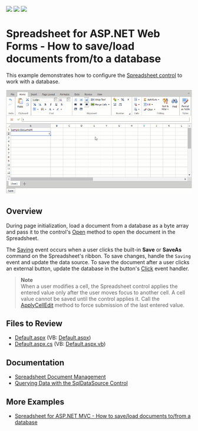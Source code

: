 <!-- default badges list -->
![](https://img.shields.io/endpoint?url=https://codecentral.devexpress.com/api/v1/VersionRange/128548010/18.1.10%2B)
[![](https://img.shields.io/badge/Open_in_DevExpress_Support_Center-FF7200?style=flat-square&logo=DevExpress&logoColor=white)](https://supportcenter.devexpress.com/ticket/details/T190812)
[![](https://img.shields.io/badge/📖_How_to_use_DevExpress_Examples-e9f6fc?style=flat-square)](https://docs.devexpress.com/GeneralInformation/403183)
<!-- default badges end -->
# Spreadsheet for ASP.NET Web Forms - How to save/load documents from/to a database

This example demonstrates how to configure the [Spreadsheet control](https://docs.devexpress.com/AspNet/16157/components/spreadsheet) to work with a database. 

![Connect Spreadsheet to Database](save-to-database.gif)

## Overview

During page initialization, load a document from a database as a byte array and pass it to the control's [Open](https://docs.devexpress.com/AspNet/DevExpress.Web.ASPxSpreadsheet.ASPxSpreadsheet.Open(System.String-DevExpress.Spreadsheet.DocumentFormat-System.Func-System.Byte---)) method to open the document in the Spreadsheet.

The [Saving](https://docs.devexpress.com/AspNet/DevExpress.Web.ASPxSpreadsheet.ASPxSpreadsheet.Saving) event occurs when a user clicks the built-in **Save** or **SaveAs** command on the Spreadsheet's ribbon. To save changes, handle the `Saving` event and update the data source. To save the document after a user clicks an external button, update the database in the button's [Click](https://docs.devexpress.com/AspNet/DevExpress.Web.ASPxButton.Click?p=netframework) event handler.

> **Note**  
> When a user modifies a cell, the Spreadsheet control applies the entered value only after the user moves focus to another cell. A cell value cannot be saved until the control applies it. Call the [ApplyCellEdit](https://docs.devexpress.com/AspNet/js-ASPxClientSpreadsheet.ApplyCellEdit?p=netframework) method to force submission of the last entered value.

## Files to Review
* [Default.aspx](./CS/ASPxSpreadsheetBinding/Default.aspx) (VB: [Default.aspx](./VB/ASPxSpreadsheetBinding/Default.aspx))
* [Default.aspx.cs](./CS/ASPxSpreadsheetBinding/Default.aspx.cs) (VB: [Default.aspx.vb](./VB/ASPxSpreadsheetBinding/Default.aspx.vb))

## Documentation

* [Spreadsheet Document Management](https://docs.devexpress.com/AspNet/116406/components/spreadsheet/document-management)
* [Querying Data with the SqlDataSource Control](https://learn.microsoft.com/en-us/aspnet/web-forms/overview/data-access/accessing-the-database-directly-from-an-aspnet-page/querying-data-with-the-sqldatasource-control-cs)

## More Examples

* [Spreadsheet for ASP.NET MVC - How to save/load documents to/from a database](https://github.com/DevExpress-Examples/asp-net-mvc-spreadsheet-work-with-database)
